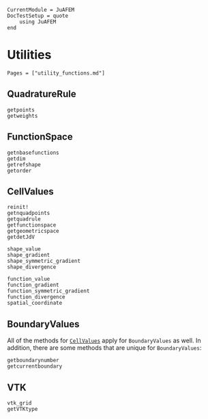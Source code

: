 ```@meta
CurrentModule = JuAFEM
DocTestSetup = quote
    using JuAFEM
end
```

# Utilities

```@index
Pages = ["utility_functions.md"]
```

## QuadratureRule

```@docs
getpoints
getweights
```

## FunctionSpace

```@docs
getnbasefunctions
getdim
getrefshape
getorder
```

## CellValues

```@docs
reinit!
getnquadpoints
getquadrule
getfunctionspace
getgeometricspace
getdetJdV

shape_value
shape_gradient
shape_symmetric_gradient
shape_divergence

function_value
function_gradient
function_symmetric_gradient
function_divergence
spatial_coordinate
```

## BoundaryValues

All of the methods for [`CellValues`](@ref) apply for `BoundaryValues` as well.
In addition, there are some methods that are unique for `BoundaryValues`:

```@docs
getboundarynumber
getcurrentboundary
```


## VTK

```@docs
vtk_grid
getVTKtype
```
